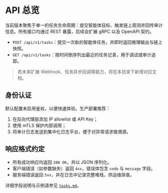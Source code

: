 # API 总览

当前版本聚焦于单一的任务生命周期：提交智能体目标、触发链上观测并回传审计信息。所有接口均通过 REST 暴露，后续会扩展 gRPC 以及 OpenAPI 契约。

- `POST /api/v1/tasks`：提交一次新的智能体任务，并即时返回推理输出与链上快照。
- `GET /api/v1/tasks`：按时间倒序列出最近的任务记录，用于调试或审计追踪。

> 若未来扩展 Webhook、任务异步回调等能力，将在本目录下新增对应文档。

## 身份认证

默认配置未启用鉴权，以便快速体验。生产部署推荐：

1. 在反向代理层添加 IP allowlist 或 API Key；
2. 使用 mTLS 保护内部调用；
3. 将审计日志发送到集中化日志平台，便于对异常请求做溯源。

## 响应格式约定

- 所有成功响应均返回 `200 OK`，并以 JSON 序列化。
- 客户端错误（如参数缺失）返回 `4xx`，错误体包含 `code` 与 `message` 字段。
- 服务端错误返回 `5xx`，并在日志中记录完整堆栈，供运维排查。

详细字段说明与示例请参见 [`tasks.md`](./tasks.md)。

